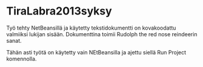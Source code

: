 TiraLabra2013syksy
==================

Työ tehty NetBeansillä ja käytetty tekstidokumentti on kovakoodattu valmiiksi lukijan sisään. Dokumenttina toimii Rudolph the red nose reindeerin sanat. 

Tähän asti työtä on käytetty vain NEtBeansilla ja ajettu siellä Run Project komennolla.
